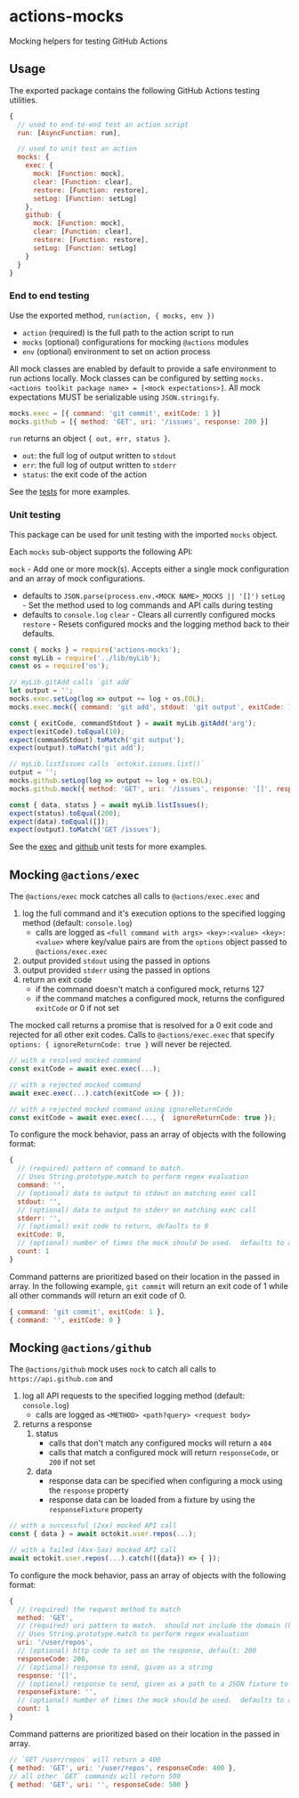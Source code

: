 # actions-mocks
Mocking helpers for testing GitHub Actions

## Usage

The exported package contains the following GitHub Actions testing utilities.
```javascript
{
  // used to end-to-end test an action script
  run: [AsyncFunction: run],

  // used to unit test an action
  mocks: {
    exec: {
      mock: [Function: mock],
      clear: [Function: clear],
      restore: [Function: restore],
      setLog: [Function: setLog]
    },
    github: {
      mock: [Function: mock],
      clear: [Function: clear],
      restore: [Function: restore],
      setLog: [Function: setLog]
    }
  }
}
```

### End to end testing

Use the exported method, `run(action, { mocks, env })`
- `action` (required) is the full path to the action script to run
- `mocks` (optional) configurations for mocking `@actions` modules
- `env` (optional) environment to set on action process

All mock classes are enabled by default to provide a safe environment to run actions locally.  Mock classes can be configured by setting `mocks.<actions toolkit package name> = [<mock expectations>]`. All mock expectations MUST be serializable using `JSON.stringify`.

```javascript
mocks.exec = [{ command: 'git commit', exitCode: 1 }]
mocks.github = [{ method: 'GET', uri: '/issues', response: 200 }]
```

`run` returns an object `{ out, err, status }`.
- `out`: the full log of output written to `stdout`
- `err`: the full log of output written to `stderr`
- `status`: the exit code of the action

See the [tests](./test/runner.test.js) for more examples.

### Unit testing

This package can be used for unit testing with the imported `mocks` object.

Each `mocks` sub-object supports the following API:

`mock` - Add one or more mock(s).  Accepts either a single mock configuration and an array of mock configurations.
   - defaults to `JSON.parse(process.env.<MOCK NAME>_MOCKS || '[]')`
`setLog` - Set the method used to log commands and API calls during testing
   - defaults to `console.log`
`clear` - Clears all currently configured mocks
`restore` - Resets configured mocks and the logging method back to their defaults.

```javascript
const { mocks } = require('actions-mocks');
const myLib = require('../lib/myLib');
const os = require('os');

// myLib.gitAdd calls `git add`
let output = '';
mocks.exec.setLog(log => output += log + os.EOL);
mocks.exec.mock({ command: 'git add', stdout: 'git output', exitCode: 10 });

const { exitCode, commandStdout } = await myLib.gitAdd('arg');
expect(exitCode).toEqual(10);
expect(commandStdout).toMatch('git output');
expect(output).toMatch('git add');

// myLib.listIssues calls `octokit.issues.list()`
output = '';
mocks.github.setLog(log => output += log + os.EOL);
mocks.github.mock({ method: 'GET', uri: '/issues', response: '[]', responseCode: 200 });

const { data, status } = await myLib.listIssues();
expect(status).toEqual(200);
expect(data).toEqual([]);
expect(output).toMatch('GET /issues');
```

See the [exec](./test/mocks/exec.test.js) and [github](./test/mocks/github.test.js) unit tests for more examples.

## Mocking `@actions/exec`

The `@actions/exec` mock catches all calls to `@actions/exec.exec` and
1. log the full command and it's execution options to the specified logging method (default: `console.log`)
   - calls are logged as `<full command with args> <key>:<value> <key>:<value>` where key/value pairs are from the `options` object passed to `@actions/exec.exec`
2. output provided `stdout` using the passed in options
3. output provided `stderr` using the passed in options
4. return an exit code
   - if the command doesn't match a configured mock, returns 127
   - if the command matches a configured mock, returns the configured `exitCode` or 0 if not set

The mocked call returns a promise that is resolved for a 0 exit code and rejected for all other exit codes.  Calls to `@actions/exec.exec` that specify `options: { ignoreReturnCode: true }` will never be rejected.

```javascript
// with a resolved mocked command
const exitCode = await exec.exec(...);

// with a rejected mocked command
await exec.exec(...).catch(exitCode => { });

// with a rejected mocked command using ignoreReturnCode
const exitCode = await exec.exec(..., {  ignoreReturnCode: true });
```

To configure the mock behavior, pass an array of objects with the following format:
```javascript
{
  // (required) pattern of command to match.
  // Uses String.prototype.match to perform regex evaluation
  command: '',
  // (optional) data to output to stdout on matching exec call
  stdout: '',
  // (optional) data to output to stderr on matching exec call
  stderr: '',
  // (optional) exit code to return, defaults to 0
  exitCode: 0,
  // (optional) number of times the mock should be used.  defaults to a persistent mock if not set
  count: 1
}
```

Command patterns are prioritized based on their location in the passed in array.  In the following example, `git commit` will return an exit code of 1 while all other commands will return an exit code of 0.

```javascript
{ command: 'git commit', exitCode: 1 },
{ command: '', exitCode: 0 }
```

## Mocking `@actions/github`

The `@actions/github` mock uses `nock` to catch all calls to `https://api.github.com` and
1. log all API requests to the specified logging method (default: `console.log`)
   - calls are logged as `<METHOD> <path?query> <request body>`
2. returns a response
   1. status
      - calls that don't match any configured mocks will return a `404`
      - calls that match a configured mock will return `responseCode`, or `200` if not set
   2. data
      - response data can be specified when configuring a mock using the `response` property
      - response data can be loaded from a fixture by using the `responseFixture` property

```javascript
// with a successful (2xx) mocked API call
const { data } = await octokit.user.repos(...);

// with a failed (4xx-5xx) mocked API call
await octokit.user.repos(...).catch(({data}) => { });
```

To configure the mock behavior, pass an array of objects with the following format:
```javascript
{
  // (required) the request method to match
  method: 'GET',
  // (required) uri pattern to match.  should not include the domain (https://api.github.com)
  // Uses String.prototype.match to perform regex evaluation
  uri: '/user/repos',
  // (optional) http code to set on the response, default: 200
  responseCode: 200,
  // (optional) response to send, given as a string
  response: '[]',
  // (optional) response to send, given as a path to a JSON fixture to load
  responseFixture: '',
  // (optional) number of times the mock should be used.  defaults to a persistent mock if not set
  count: 1
}
```

Command patterns are prioritized based on their location in the passed in array.

```javascript
// `GET /user/repos` will return a 400
{ method: 'GET', uri: '/user/repos', responseCode: 400 },
// all other `GET` commands will return 500
{ method: 'GET', uri: '', responseCode: 500 }
```
